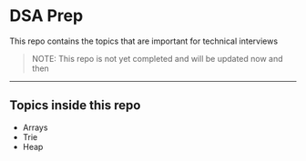 # DSA Prep

This repo contains the topics that are important for technical interviews

> NOTE: This repo is not yet completed and will be updated now and then

---

## Topics inside this repo

- Arrays
- Trie
- Heap
